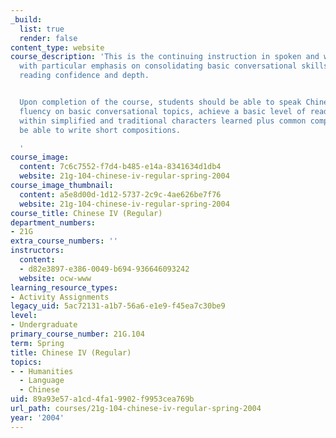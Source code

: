 ```yaml
---
_build:
  list: true
  render: false
content_type: website
course_description: 'This is the continuing instruction in spoken and written Chinese,
  with particular emphasis on consolidating basic conversational skills and improving
  reading confidence and depth.


  Upon completion of the course, students should be able to speak Chinese with some
  fluency on basic conversational topics, achieve a basic level of reading competence
  within simplified and traditional characters learned plus common compounds, and
  be able to write short compositions.

  '
course_image:
  content: 7c6c7552-f7d4-b485-e14a-8341634d1db4
  website: 21g-104-chinese-iv-regular-spring-2004
course_image_thumbnail:
  content: a5e8d00d-1d12-5737-2c9c-4ae626be7f76
  website: 21g-104-chinese-iv-regular-spring-2004
course_title: Chinese IV (Regular)
department_numbers:
- 21G
extra_course_numbers: ''
instructors:
  content:
  - d82e3897-e386-0049-b694-936646093242
  website: ocw-www
learning_resource_types:
- Activity Assignments
legacy_uid: 5ac72131-a1b7-56a6-e1e9-f45ea7c30be9
level:
- Undergraduate
primary_course_number: 21G.104
term: Spring
title: Chinese IV (Regular)
topics:
- - Humanities
  - Language
  - Chinese
uid: 89a93e57-a1cd-4fa1-9902-f9953cea769b
url_path: courses/21g-104-chinese-iv-regular-spring-2004
year: '2004'
---
```

